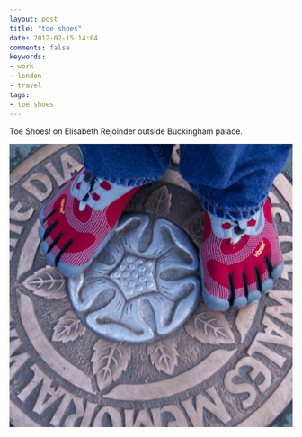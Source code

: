 ```yaml
---
layout: post
title: "toe shoes"
date: 2012-02-15 14:04
comments: false
keywords:
- work
- london
- travel
tags:
- toe shoes
---
```

Toe Shoes! on Elisabeth Rejoinder outside Buckingham palace.

![toe shoes outside Buckingham palace](/assets/images/2012/2012-02-12/London-63.jpg)


